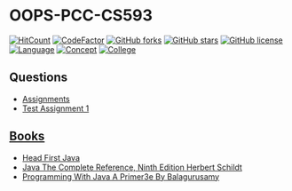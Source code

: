 # OOPS-PCC-CS593
[![HitCount](https://hits.dwyl.com/swapnanildutta/OOPS-PCC-CS593.svg)](https://hits.dwyl.com/swapnanildutta/OOPS-PCC-CS593)
[![CodeFactor](https://www.codefactor.io/repository/github/swapnanildutta/oops-pcc-cs593/badge?style=for-the-badge)](https://www.codefactor.io/repository/github/swapnanildutta/oops-pcc-cs593)
[![GitHub forks](https://img.shields.io/github/forks/swapnanildutta/OOPS-PCC-CS593?style=for-the-badge)](https://github.com/swapnanildutta/OOPS-PCC-CS593/network)
[![GitHub stars](https://img.shields.io/github/stars/swapnanildutta/OOPS-PCC-CS593?style=for-the-badge)](https://github.com/swapnanildutta/OOPS-PCC-CS593/stargazers)
[![GitHub license](https://img.shields.io/github/license/swapnanildutta/OOPS-PCC-CS593?style=for-the-badge)](https://github.com/swapnanildutta/OOPS-PCC-CS593/blob/master/LICENSE)
[![Language](https://img.shields.io/badge/Language-Java-red?style=for-the-badge)](https://github.com/swapnanildutta/OOPS-PCC-CS593)
[![Concept](https://img.shields.io/badge/Concept-Object%20Oriented%20Programming-orange?style=for-the-badge)](https://github.com/swapnanildutta/OOPS-PCC-CS593)
[![College](https://img.shields.io/badge/Done%20At-Academy%20of%20Technology-blue?style=for-the-badge)](https://github.com/swapnanildutta/OOPS-PCC-CS593)


## Questions
- [Assignments](document(13).pdf)
- [Test Assignment 1](Day-7-(25.09.2020)\TestAssignment1.pdf)

## [Books](Books)
- [Head First Java](https://b-ok.asia/book/899239/a0858f)
- [Java The Complete Reference, Ninth Edition Herbert Schildt](https://b-ok.asia/book/2374947/e6b8b9)
- [Programming With Java A Primer3e By Balagurusamy](https://b-ok.asia/book/2273402/d9cac8)
